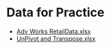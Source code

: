 # Data for Practice

- [Adv Works RetailData.xlsx](https://github.com/user-attachments/files/20968211/Adv.Works.RetailData.xlsx)
- [UnPivot and Transpose.xlsx](https://github.com/user-attachments/files/20968213/UnPivot.and.Transpose.xlsx)
